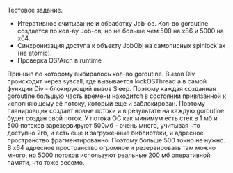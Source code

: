 Тестовое задание.

* Итеративное считывание и обработку Job-ов. Кол-во goroutine создается по кол-ву Job-ов, но не больше чем 500 на x86 и 5000 на x64.
* Синхронизация доступа к объекту JobObj на самописных spinlock'ах (на atomic).
* Проверка OS/Arch в runtime

Принцип по которому выбиралось кол-во goroutine. Вызов Div происходит через syscall, где вызывается lockOSThread а в самой функции Div - блокирующий вызов Sleep. Поэтому каждая созданная goroutine большую часть времени находится в состоянии привязанной к исполняющему её потоку, который еще и заблокирован. Поэтому планировщик создает новые потоки и в результате на каждую goroutine будет создан свой поток. У потока ОС как минимум есть стек в 1 мб и 500 потоков зарезервируют 500мб - очень много, учитывая что доступно 2гб, и есть еще и загруженные библиотеки, и адресное пространство фрагментированно. Поэтому больше 500 точно не нужно. В x64 адресное пространство огромное и резервировать там можно много, но 5000 потоков используют реальные 200 мб оперативной памяти, что тоже весомо.